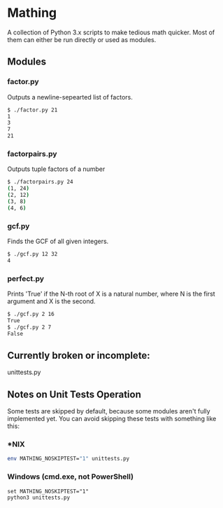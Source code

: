 # Mathing
A collection of Python 3.x scripts to make tedious math quicker.
Most of them can either be run directly or used as modules.

## Modules

### factor.py

Outputs a newline-sepearted list of factors.
```bash
$ ./factor.py 21
1
3
7
21 
```

### factorpairs.py

Outputs tuple factors of a number

```bash
$ ./factorpairs.py 24
(1, 24)
(2, 12)
(3, 8)
(4, 6)
```

### gcf.py

Finds the GCF of all given integers.

```bash
$ ./gcf.py 12 32
4
```

### perfect.py

Prints 'True' if the N-th root of X is a natural number,
where N is the first argument and X is the second.

```bash
$ ./gcf.py 2 16
True
$ ./gcf.py 2 7
False
```

## Currently broken or incomplete:
unittests.py

## Notes on Unit Tests Operation
Some tests are skipped by default, because some modules aren't fully implemented yet.
You can avoid skipping these tests with something like this:

### *NIX
```bash
env MATHING_NOSKIPTEST="1" unittests.py
```

### Windows (cmd.exe, not PowerShell)
```
set MATHING_NOSKIPTEST="1"
python3 unittests.py
```
